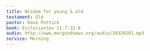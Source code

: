 ```yaml
---
title: Wisdom for young & old
testament: Old
pastor: Dave Puttick
book: Ecclesiastes 11:7-12:8
audio: http://www.mecgoodnews.org/audio/10320201.mp3
service: Morning
---
```


